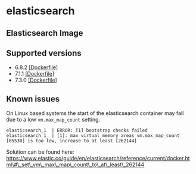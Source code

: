 # elasticsearch

## Elasticsearch Image

## Supported versions

* 6.8.2 [\[Dockerfile\]](https://github.com/amazeeio/lagoon/blob/master/images/elasticsearch/Dockerfile6)
* 7.1.1 [\[Dockerfile\]](https://github.com/amazeeio/lagoon/blob/master/images/elasticsearch/Dockerfile7.1)
* 7.3.0 [\[Dockerfile\]](https://github.com/amazeeio/lagoon/blob/master/images/elasticsearch/Dockerfile7)

## Known issues

On Linux based systems the start of the elasticsearch container may fail due to a low `vm.max_map_count` setting.

```text
elasticsearch_1  | ERROR: [1] bootstrap checks failed
elasticsearch_1  | [1]: max virtual memory areas vm.max_map_count [65530] is too low, increase to at least [262144]
```

Solution can be found here: [https://www.elastic.co/guide/en/elasticsearch/reference/current/docker.html\#\_set\_vm\_max\_map\_count\_to\_at\_least\_262144 ](https://www.elastic.co/guide/en/elasticsearch/reference/current/docker.html#_set_vm_max_map_count_to_at_least_262144)

